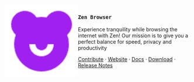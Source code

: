 <img src="./Flotix Browser.png" align="left" width="200"/>

### `Zen Browser`

Experience tranquility while browsing the internet with Zen! Our mission is to give you a perfect balance for speed, privacy and productivity

<a href="https://docs.zen-browser.app/contribute/translation">Contribute</a> ·
<a href="https://www.zen-browser.app">Website</a> ·
<a href="https://docs.zen-browser.app">Docs</a> ·
<a href="https://www.zen-browser.app/download">Download</a> ·
<a href="https://www.zen-browser.app/release-notes/latest">Release Notes</a>
